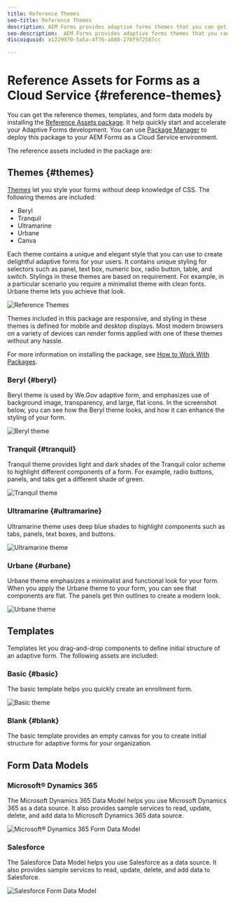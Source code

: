 ```yaml
---
title: Reference Themes
seo-title: Reference Themes
description: AEM Forms provides adaptive forms themes that you can get from Software Distribution and use to style a form. 
seo-description:  AEM Forms provides adaptive forms themes that you can get from Software Distribution and use to style a form. 
discoiquuid: a1229970-5a5a-4f76-a880-278f972587cc

---
```


# Reference Assets for Forms as a Cloud Service {#reference-themes}

You can get the reference themes, templates, and form data models by installing the [Reference Assets package](https://experience.adobe.com/#/downloads/content/software-distribution/en/aemcloud.html?package=/content/software-distribution/en/details.html/content/dam/aemcloud/public/aem-forms-reference-content.ui.content-2.0.0.zip). It help quickly start and accelerate your Adaptive Forms development. You can use [Package Manager](https://experienceleague.adobe.com/docs/experience-manager-cloud-service/content/implementing/developer-tools/package-manager.html) to deploy this package to your AEM Forms as a Cloud Service environment. 

The reference assets included in the package are: 

## Themes {#themes}

[Themes](/help/forms/themes.md) let you style your forms without deep knowledge of CSS. The following themes are included:

* Beryl
* Tranquil
* Ultramarine
* Urbane
* Canva

Each theme contains a unique and elegant style that you can use to create delightful adaptive forms for your users. It contains unique styling for selectors such as panel, text box, numeric box, radio button, table, and switch. Stylings in these themes are based on requirement. For example, in a particular scenario you require a minimalist theme with clean fonts. Urbane theme lets you achieve that look.

![Reference Themes](/help/forms/assets/ref-themes.png)

Themes included in this package are responsive, and styling in these themes is defined for mobile and desktop displays. Most modern browsers on a variety of devices can render forms applied with one of these themes without any hassle.

For more information on installing the package, see [How to Work With Packages](/help/implementing/developing/tools/package-manager.md).

### Beryl {#beryl}

Beryl theme is used by We.Gov adaptive form, and emphasizes use of background image, transparency, and large, flat icons. In the screenshot below, you can see how the Beryl theme looks, and how it can enhance the styling of your form.

![Beryl theme](/help/forms/assets/beryl.png)

<!--[Click to enlarge

](assets/beryl-1.png)-->

<!-- ## Exec {#exec}

Exec theme avoids solid background fills to emphasize form components. Selecting and clicking components changes font colors. In comparison to the default Canvas theme, font color of the text in the selected tab changes to dark blue. Notice how the navigation and submit buttons are different from the Beryl theme.

![Exec theme](/help/forms/assets/exec.png) -->

<!--[Click to enlarge

](assets/exec-1.png)-->

<!-- ## Exec Light {#exec-light}

Exec Light theme uses white space to create a seamless experience. The Next and Submit buttons get a solid fill and 3D shadow. Selected tabs on the left get an arrow instead of double-check marks.

![Exec light theme](/help/forms/assets/exec-light.png) -->

<!--[Click to enlarge

](assets/exec-light-1.png)-->

<!-- ## Liberty {#liberty}

Liberty theme uses a minimalist approach to highlight the important. For example, the font color of the visited tab changes to green. You can only see the bottom-outline of the text box which emulates the look of a paper-based form with lines. The active text box has a black bottom-outline while others get light gray bottom-outline.

![Liberty theme](/help/forms/assets/liberty.png) -->
<!--[Click to enlarge](assets/liberty-1.png)-->

### Tranquil {#tranquil}

Tranquil theme provides light and dark shades of the Tranquil color scheme to highlight different components of a form. For example, radio buttons, panels, and tabs get a different shade of green.

![Tranquil theme](/help/forms/assets/tranquil.png)

<!--[Click to enlarge](assets/tranquil-1.png)-->

### Ultramarine {#ultramarine}

Ultramarine theme uses deep blue shades to highlight components such as tabs, panels, text boxes, and buttons.

![Ultramarine theme](/help/forms/assets/ultramarine.png)
<!--[Click to enlarge](assets/ultramarine-1.png)-->

### Urbane {#urbane}

Urbane theme emphasizes a minimalist and functional look for your form. When you apply the Urbane theme to your form, you can see that components are flat. The panels get thin outlines to create a modern look.

![Urbane theme](/help/forms/assets/urbane.png)
<!--[Click to enlarge](assets/urbane-1.png)-->

<!-- ## U.S. Web Design Standards {#u-s-web-design-standards}

U.S. Web Design Standards theme, as the name suggests, uses typefaces and styles described in the Draft U.S. Web Design Standards site. The web standard is used by federal organizations to create consistent web experiences across federal government websites.

![U.S. Web Design Standards Theme](/help/forms/assets/us-web-standards.png) -->
<!--[Click to enlarge](assets/usgov.png)--> 


## Templates

Templates let you drag-and-drop components to define initial structure of an adaptive form. The following assets are included:

### Basic {#basic}

The basic template helps you quickly create an enrollment form. 

![Basic theme](/help/forms/assets/exec.png)

### Blank {#blank}

The basic template provides an empty canvas for you to create initial structure for adaptive forms for your organization. 

## Form Data Models

### Microsoft® Dynamics 365

The Microsoft Dynamics 365 Data Model helps you use Microsoft Dynamics 365 as a data source. It also provides sample services to read, update, delete, and add data to Microsoft Dynamics 365 data source.

![Microsoft® Dynamics 365 Form Data Model](/help/forms/assets/microsoft-dynamic-fdm.png)

### Salesforce

The Salesforce Data Model helps you use Salesforce as a data source. It also provides sample services to read, update, delete, and add data to Salesforce.

![Salesforce Form Data Model](/help/forms/assets/salesforce-fdm.png)
